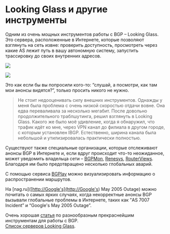 # Looking Glass и другие инструменты

Одним из очень мощных инструментов работы с BGP – Looking Glass. Это сервера, расположенные в Интернете, которые позволяют взглянуть на сеть извне: проверить доступность, просмотреть через какие AS лежит путь в вашу автономную систему, запустить трассировку до своих внутренних адресов.

![](http://img-fotki.yandex.ru/get/9118/83739833.29/0_bc639_6fd2a875_XL.png)

![](http://img-fotki.yandex.ru/get/9222/83739833.29/0_bc63a_98f078d2_XL.png)

Это как если бы вы попросили кого-то: “слушай, а посмотри, как там мои анонсы видятся?”, только просить никого не нужно.

> Не стоит недооценивать силу внешних инструментов. Однажды у меня была проблема с очень низкой скоростью отдачи вовне. Она едва переваливала за несколько мегабит. После довольно продолжительного траблшутинга, решил взглянуть в Looking Glass. Какого же было моё удивление, когда я обнаружил, что трафик идёт ко мне, через VPN канал до филиала в другом городе, с которым установлен IBGP. Естественно, ширина канала была небольшой и утилизировалась практически полностью.

Существуют также специальные организации, которые отслеживают анонсы BGP в Интернете и, если вдруг происходит что-то неожиданное, может уведомить владельца сети – [BGPMon](http://www.bgpmon.net/), [Renesys](http://www.renesys.com/), [RouterViews](http://www.routeviews.org/).  
Благодаря им было предотвращено несколько глобальных аварий.

С помощью сервиса [BGPlay](http://xgu.ru/wiki/BGPlay) можно визуализировать информацию о распространении маршрутов.

На \[nag.ru\]\(\[[http://Google's\]\(http://Google's](http://Google's]%28http://Google's)\) May 2005 Outage\) можно почитать о самых ярких случаях, когда некорректные анонсы BGP вызывали глобальные проблемы в Интернете, таких как ”AS 7007 Incident” и “Google's May 2005 Outage”.

Очень хорошая [статья](http://nt.ua/aboutcenter/articles/Pages/samoilenko_bgp_2013.aspx) по разнообразным прекраснейшим инструментам для работы с BGP.  
[Список серверов Looking Glass](http://www.bgp4.as/looking-glasses).

